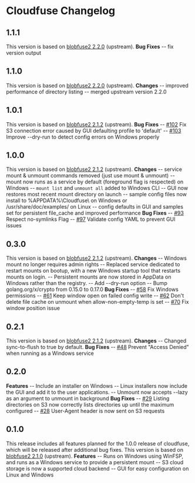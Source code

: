 # Cloudfuse Changelog #

## 1.1.1 ##

This version is based on [blobfuse2 2.2.0](https://github.com/Azure/azure-storage-fuse/releases/tag/blobfuse2-2.2.0) (upstream).
**Bug Fixes**
-- fix version output

## 1.1.0 ##

This version is based on [blobfuse2 2.2.0](https://github.com/Azure/azure-storage-fuse/releases/tag/blobfuse2-2.2.0) (upstream).
**Changes**
-- improved performance of directory listing
-- merged upstream version 2.2.0


## 1.0.1 ##

This version is based on [blobfuse2 2.1.2](https://github.com/Azure/azure-storage-fuse/releases/tag/blobfuse2-2.1.2) (upstream).
**Bug Fixes**
-- [#102](https://github.com/Seagate/cloudfuse/pull/102) Fix S3 connection error caused by GUI defaulting profile to 'default'
-- [#103](https://github.com/Seagate/cloudfuse/pull/103) Improve --dry-run to detect config errors on Windows properly

## 1.0.0 ##

This version is based on [blobfuse2 2.1.2](https://github.com/Azure/azure-storage-fuse/releases/tag/blobfuse2-2.1.2) (upstream).
**Changes**
-- service mount & unmount commands removed (just use mount & unmount)
-- mount now runs as a service by default (foreground flag is respected) on Windows
-- `mount list` and `unmount all` added to Windows CLI
-- GUI now restores most recent mount directory on launch
-- sample config files now install to %APPDATA%\Cloudfuse\ on Windows or /usr/share/doc/examples/ on Linux
-- config defaults in GUI and samples set for persistent file_cache and improved performance
**Bug Fixes**
-- [#93](https://github.com/Seagate/cloudfuse/pull/93) Respect no-symlinks Flag
-- [#97](https://github.com/Seagate/cloudfuse/pull/97) Validate config YAML to prevent GUI issues

## 0.3.0 ##

This version is based on [blobfuse2 2.1.2](https://github.com/Azure/azure-storage-fuse/releases/tag/blobfuse2-2.1.2) (upstream).
**Changes**
-- Windows mount no longer requires admin rights
-- Replaced service dedicated to restart mounts on bootup, with a new Windows startup tool that restarts mounts on login.
-- Persistent mounts are now stored in AppData on Windows rather than the registry.
-- Add --dry-run option
-- Bump golang.org/x/crypto from 0.15.0 to 0.17.0
**Bug Fixes**
-- [#58](https://github.com/Seagate/cloudfuse/pull/58) Fix Windows permissions
-- [#61](https://github.com/Seagate/cloudfuse/pull/61) Keep window open on failed config write
-- [#62](https://github.com/Seagate/cloudfuse/pull/62) Don't delete file cache on unmount when allow-non-empty-temp is set
-- [#70](https://github.com/Seagate/cloudfuse/pull/70) Fix window position issue

## 0.2.1 ##

This version is based on [blobfuse2 2.1.2](https://github.com/Azure/azure-storage-fuse/releases/tag/blobfuse2-2.1.2) (upstream).
**Changes**
-- Changed sync-to-flush to true by default.
**Bug Fixes**
-- [#48](https://github.com/Seagate/cloudfuse/pull/48) Prevent "Access Denied" when running as a Windows service

## 0.2.0 ##

**Features**
-- Include an installer on Windows
-- Linux installers now include the GUI and add it to the user applications.
-- Unmount now accepts --lazy as an argument to unmount in background
**Bug Fixes**
-- [#29](https://github.com/Seagate/cloudfuse/pull/29) Listing directories on S3 now correctly lists directories up until the maximum configured
-- [#28](https://github.com/Seagate/cloudfuse/pull/28)  User-Agent header is now sent on S3 requests

## 0.1.0 ##

This release includes all features planned for the 1.0.0 release of cloudfuse, which will be released after additional bug fixes.
This version is based on [blobfuse2 2.1.0](https://github.com/Azure/azure-storage-fuse/releases/tag/blobfuse2-2.1.0) (upstream).
**Features**
-- Runs on Windows using WinFSP, and runs as a Windows service to provide a persistent mount
-- S3 cloud storage is now a supported cloud backend
-- GUI for easy configuration on Linux and Windows
